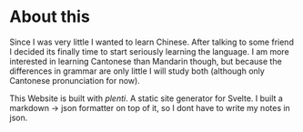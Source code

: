 # About this

Since I was very little I wanted to learn Chinese.
  After talking to some friend I decided its finally time to start seriously learning
    the language.
  I am more interested in learning Cantonese than Mandarin though,
    but because the differences in grammar are only little I will study both
    (although only Cantonese pronunciation for now).

This Website is built with *plenti*.
  A static site generator for Svelte.
  I built a markdown -> json formatter on top of it,
    so I dont have to write my notes in json.
